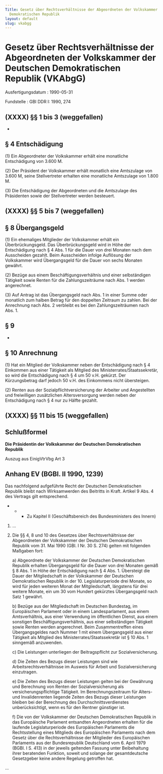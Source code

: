 ```yaml
---
Title: Gesetz über Rechtsverhältnisse der Abgeordneten der Volkskammer der Deutschen
  Demokratischen Republik
layout: default
slug: vkabgg
---
```


# Gesetz über Rechtsverhältnisse der Abgeordneten der Volkskammer der Deutschen Demokratischen Republik (VKAbgG)

Ausfertigungsdatum
:   1990-05-31

Fundstelle
:   GBl DDR I: 1990, 274



## (XXXX) §§ 1 bis 3 (weggefallen)

-


## § 4 Entschädigung

(1) Ein Abgeordneter der Volkskammer erhält eine monatliche
Entschädigung von 3.600 M.

(2) Der Präsident der Volkskammer erhält monatlich eine Amtszulage von
3\.600 M, seine Stellvertreter erhalten eine monatliche Amtszulage von
1\.800 M.

(3) Die Entschädigung der Abgeordneten und die Amtszulage des
Präsidenten sowie der Stellvertreter werden besteuert.


## (XXXX) §§ 5 bis 7 (weggefallen)



## § 8 Übergangsgeld

(1) Ein ehemaliges Mitglieder der Volkskammer erhält ein
Überbrückungsgeld. Das Überbrückungsgeld wird in Höhe der
Entschädigung nach § 4 Abs. 1 für die Dauer von drei Monaten nach dem
Ausscheiden gezahlt. Beim Ausscheiden infolge Auflösung der
Volkskammer wird Übergangsgeld für die Dauer von sechs Monaten
gewährt.

(2) Bezüge aus einem Beschäftigungsverhältnis und einer selbständigen
Tätigkeit sowie Renten für die Zahlungszeiträume nach Abs. 1 werden
angerechnet.

(3) Auf Antrag ist das Übergangsgeld nach Abs. 1 in einer Summe oder
monatlich zum halben Betrag für den doppelten Zeitraum zu zahlen. Bei
der Anrechnung nach Abs. 2 verbleibt es bei den Zahlungszeiträumen
nach Abs. 1.


## § 9

-


## § 10 Anrechnung

(1) Hat ein Mitglied der Volkskammer neben der Entschädigung nach § 4
Einkommen aus einer Tätigkeit als Mitglied des
Ministerrates/Staatssekretär, so wird die Entschädigung nach § 4 um 50
v.H. gekürzt. Der Kürzungsbetrag darf jedoch 50 v.H. des Einkommens
nicht übersteigen.

(2) Renten aus der Sozialpflichtversicherung der Arbeiter und
Angestellten und freiwilligen zusätzlichen Altersversorgung werden
neben der Entschädigung nach § 4 nur zu Hälfte gezahlt.


## (XXXX) §§ 11 bis 15 (weggefallen)



## Schlußformel

**Die Präsidentin der Volkskammer der Deutschen Demokratischen
Republik**

Auszug aus EinigVtrVbg Art 3

## Anhang EV (BGBl. II 1990, 1239)

Das nachfolgend aufgeführte Recht der Deutschen Demokratischen
Republik bleibt nach Wirksamwerden des Beitritts in Kraft. Artikel 9
Abs. 4 des Vertrags gilt entsprechend.

*
    *
        *
            Zu Kapitel II (Geschäftsbereich des Bundesministers des Innern)











1.  ...


2.  Die §§ 4, 8 und 10 des Gesetzes über Rechtsverhältnisse der
    Abgeordneten der Volkskammer der Deutschen Demokratischen Republik vom
    31\. Mai 1990 (GBl. I Nr. 30 S. 274) gelten mit folgenden Maßgaben
    fort:

    a)  Abgeordnete der Volkskammer der Deutschen Demokratischen Republik
        erhalten Übergangsgeld für die Dauer von drei Monaten gemäß § 8 Abs. 1
        in Höhe der Entschädigung nach § 4 Abs. 1. Übersteigt die Dauer der
        Mitgliedschaft in der Volkskammer der Deutschen Demokratischen
        Republik in der 10. Legislaturperiode drei Monate, so wird für jeden
        weiteren Monat der Mitgliedschaft, längstens für drei weitere Monate,
        ein um 30 vom Hundert gekürztes Übergangsgeld nach Satz 1 gewährt.


    b)  Bezüge aus der Mitgliedschaft im Deutschen Bundestag, im Europäischen
        Parlament oder in einem Landesparlament, aus einem Amtsverhältnis, aus
        einer Verwendung im öffentlichen Dienst, aus einem sonstigen
        Beschäftigungsverhältnis, aus einer selbständigen Tätigkeit sowie
        Renten werden angerechnet. Beim Zusammentreffen eines Übergangsgeldes
        nach Nummer 1 mit einem Übergangsgeld aus einer Tätigkeit als Mitglied
        des Ministerrates/Staatssekretär ist § 10 Abs. 1 sinngemäß anzuwenden.


    c)  Die Leistungen unterliegen der Beitragspflicht zur Sozialversicherung.


    d)  Die Zeiten des Bezugs dieser Leistungen sind wie
        Arbeitsrechtsverhältnisse im Ausweis für Arbeit und Sozialversicherung
        einzutragen.


    e)  Die Zeiten des Bezugs dieser Leistungen gelten bei der Gewährung und
        Berechnung von Renten der Sozialversicherung als
        versicherungspflichtige Tätigkeit. Im Berechnungszeitraum für Alters-
        und Invalidenrenten liegende Zeiten des Bezugs dieser Leistungen
        bleiben bei der Berechnung des Durchschnittsverdienstes
        unberücksichtigt, wenn es für den Rentner günstiger ist.


    f)  Die von der Volkskammer der Deutschen Demokratischen Republik in das
        Europäische Parlament entsandten Angeordneten erhalten für die
        laufende Legislaturperiode des Europäischen Parlaments die
        Rechtsstellung eines Mitglieds des Europäischen Parlaments nach dem
        Gesetz über die Rechtsverhältnisse der Mitglieder des Europäischen
        Parlaments aus der Bundesrepublik Deutschland vom 6. April 1979 (BGBl.
        I S. 413) in der jeweils geltenden Fassung unter Beibehaltung ihrer
        beratenden Funktion, soweit und solange der gesamtdeutsche Gesetzgeber
        keine andere Regelung getroffen hat.






...

